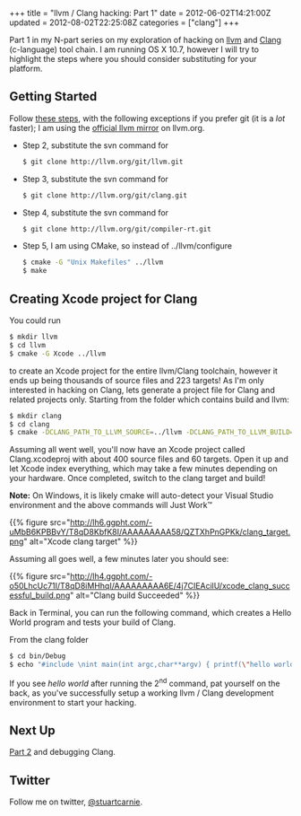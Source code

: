 +++
title = "llvm / Clang hacking: Part 1"
date = 2012-06-02T14:21:00Z
updated = 2012-08-02T22:25:08Z
categories = ["clang"]
+++

Part 1 in my N-part series on my exploration of hacking on [llvm](http://llvm.org) and [Clang](http://clang.llvm.org) (c-language) tool chain.  I am running OS X 10.7, however I will try to highlight the steps where you should consider substituting for your platform.

## Getting Started

Follow [these steps](http://clang.llvm.org/get_started.html), with the following exceptions if you prefer git (it is a _lot_ faster); I am using the [official llvm mirror](http://llvm.org/docs/GettingStarted.html#git_mirror) on llvm.org.

*   Step 2, substitute the svn command for  

    ```bash
    $ git clone http://llvm.org/git/llvm.git
    ```

*   Step 3, substitute the svn command for  

    ```bash
    $ git clone http://llvm.org/git/clang.git
    ```

*   Step 4, substitute the svn command for  

    ```bash
    $ git clone http://llvm.org/git/compiler-rt.git
    ```

*   Step 5, I am using CMake, so instead of ../llvm/configure  

    ```bash
    $ cmake -G "Unix Makefiles" ../llvm
    $ make
    ```

## Creating Xcode project for Clang

You could run

```bash
$ mkdir llvm
$ cd llvm
$ cmake -G Xcode ../llvm
```

to create an Xcode project for the entire llvm/Clang toolchain, however it ends up being thousands of source files and 223 targets! As I'm only interested in hacking on Clang, lets generate a project file for Clang and related projects only. Starting from the folder which contains build and llvm:

```bash
$ mkdir clang
$ cd clang
$ cmake -DCLANG_PATH_TO_LLVM_SOURCE=../llvm -DCLANG_PATH_TO_LLVM_BUILD=../build -DCMAKE_BUILD_TYPE=Debug ../llvm/tools/clang
```

Assuming all went well, you'll now have an Xcode project called Clang.xcodeproj with about 400 source files and 60 targets. Open it up and let Xcode index everything, which may take a few minutes depending on your hardware.  Once completed, switch to the clang target and build!

**Note:** On Windows, it is likely cmake will auto-detect your Visual Studio environment and the above commands will Just Work™

{{% figure src="http://lh6.ggpht.com/-uMbB6KPBBvY/T8qD8KbfK8I/AAAAAAAAA58/QZTXhPnGPKk/clang_target.png" alt="Xcode clang target" %}}

Assuming all goes well, a few minutes later you should see:

{{% figure src="http://lh4.ggpht.com/-o50LhcUc71I/T8qD8iMHhqI/AAAAAAAAA6E/4j7CIEAcilU/xcode_clang_successful_build.png" alt="Clang build Succeeded" %}}

Back in Terminal, you can run the following command, which creates a Hello World program and tests your build of Clang.

From the clang folder

```bash
$ cd bin/Debug
$ echo "#include \nint main(int argc,char**argv) { printf(\"hello world\\\n\"); return 0; }" > hello.c && clang hello.c -o hello && ./hello
```

If you see _hello world_ after running the 2<sup>nd</sup> command, pat yourself on the back, as you've successfully setup a working llvm / Clang development environment to start your hacking.

## Next Up

[Part 2](/post/llvm--clang-hacking-part-2) and debugging Clang.

## Twitter

Follow me on twitter, [@stuartcarnie](http://twitter.com/stuartcarnie).